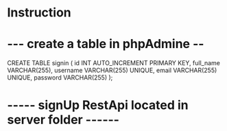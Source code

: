 # Instruction 

# --- create a table in phpAdmine -- 
CREATE TABLE signin (
    id INT AUTO_INCREMENT PRIMARY KEY,
    full_name VARCHAR(255),
    username VARCHAR(255) UNIQUE,
    email VARCHAR(255) UNIQUE,
    password VARCHAR(255)
);

# ----- signUp RestApi located in server folder ------

